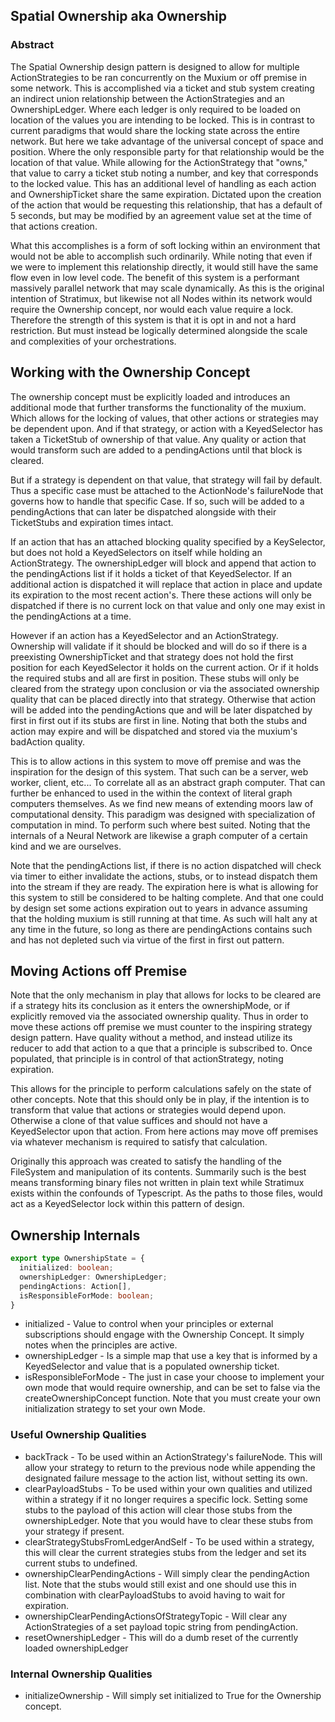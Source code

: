 ## Spatial Ownership aka Ownership
### Abstract
The Spatial Ownership design pattern is designed to allow for multiple ActionStrategies to be ran concurrently on the Muxium or off premise in some network. This is accomplished via a ticket and stub system creating an indirect union relationship between the ActionStrategies and an OwnershipLedger. Where each ledger is only required to be loaded on location of the values you are intending to be locked. This is in contrast to current paradigms that would share the locking state across the entire network. But here we take advantage of the universal concept of space and position. Where the only responsible party for that relationship would be the location of that value. While allowing for the ActionStrategy that "owns," that value to carry a ticket stub noting a number, and key that corresponds to the locked value. This has an additional level of handling as each action and OwnershipTicket share the same expiration. Dictated upon the creation of the action that would be requesting this relationship, that has a default of 5 seconds, but may be modified by an agreement value set at the time of that actions creation.

What this accomplishes is a form of soft locking within an environment that would not be able to accomplish such ordinarily. While noting that even if we were to implement this relationship directly, it would still have the same flow even in low level code. The benefit of this system is a performant massively parallel network that may scale dynamically. As this is the original intention of Stratimux, but likewise not all Nodes within its network would require the Ownership concept, nor would each value require a lock. Therefore the strength of this system is that it is opt in and not a hard restriction. But must instead be logically determined alongside the scale and complexities of your orchestrations.

## Working with the Ownership Concept
The ownership concept must be explicitly loaded and introduces an additional mode that further transforms the functionality of the muxium. Which allows for the locking of values, that other actions or strategies may be dependent upon. And if that strategy, or action with a KeyedSelector has taken a TicketStub of ownership of that value. Any quality or action that would transform such are added to a pendingActions until that block is cleared.

But if a strategy is dependent on that value, that strategy will fail by default. Thus a specific case must be attached to the ActionNode's failureNode that governs how to handle that specific Case. If so, such will be added to a pendingActions that can later be dispatched alongside with their TicketStubs and expiration times intact.

If an action that has an attached blocking quality specified by a KeySelector, but does not hold a KeyedSelectors on itself while holding an ActionStrategy. The ownershipLedger will block and append that action to the pendingActions list if it holds a ticket of that KeyedSelector. If an additional action is dispatched it will replace that action in place and update its expiration to the most recent action's. There these actions will only be dispatched if there is no current lock on that value and only one may exist in the pendingActions at a time.

However if an action has a KeyedSelector and an ActionStrategy. Ownership will validate if it should be blocked and will do so if there is a preexisting OwnershipTicket and that strategy does not hold the first position for each KeyedSelector it holds on the current action. Or if it holds the required stubs and all are first in position. These stubs will only be cleared from the strategy upon conclusion or via the associated ownership quality that can be placed directly into that strategy. Otherwise that action will be added into the pendingActions que and will be later dispatched by first in first out if its stubs are first in line. Noting that both the stubs and action may expire and will be dispatched and stored via the muxium's badAction quality.

This is to allow actions in this system to move off premise and was the inspiration for the design of this system. That such can be a server, web worker, client, etc... To correlate all as an abstract graph computer. That can further be enhanced to used in the within the context of literal graph computers themselves. As we find new means of extending moors law of computational density. This paradigm was designed with specialization of computation in mind. To perform such where best suited. Noting that the internals of a Neural Network are likewise a graph computer of a certain kind and we are ourselves.

Note that the pendingActions list, if there is no action dispatched will check via timer to either invalidate the actions, stubs, or to instead dispatch them into the stream if they are ready. The expiration here is what is allowing for this system to still be considered to be halting complete. And that one could by design set some actions expiration out to years in advance assuming that the holding muxium is still running at that time. As such will halt any at any time in the future, so long as there are pendingActions contains such and has not depleted such via virtue of the first in first out pattern.

## Moving Actions off Premise
Note that the only mechanism in play that allows for locks to be cleared are if a strategy hits its conclusion as it enters the ownershipMode, or if explicitly removed via the associated ownership quality. Thus in order to move these actions off premise we must counter to the inspiring strategy design pattern. Have quality without a method, and instead utilize its reducer to add that action to a que that a principle is subscribed to. Once populated, that principle is in control of that actionStrategy, noting expiration.

This allows for the principle to perform calculations safely on the state of other concepts. Note that this should only be in play, if the intention is to transform that value that actions or strategies would depend upon. Otherwise a clone of that value suffices and should not have a KeyedSelector upon that action. From here actions may move off premises via whatever mechanism is required to satisfy that calculation.

Originally this approach was created to satisfy the handling of the FileSystem and manipulation of its contents. Summarily such is the best means transforming binary files not written in plain text while Stratimux exists within the confounds of Typescript. As the paths to those files, would act as a KeyedSelector lock within this pattern of design.

## Ownership Internals
``` typescript
export type OwnershipState = {
  initialized: boolean;
  ownershipLedger: OwnershipLedger;
  pendingActions: Action[],
  isResponsibleForMode: boolean;
}
```
* initialized - Value to control when your principles or external subscriptions should engage with the Ownership Concept. It simply notes when the principles are active.
* ownershipLedger - Is a simple map that use a key that is informed by a KeyedSelector and value that is a populated ownership ticket.
* isResponsibleForMode - The just in case your choose to implement your own mode that would require ownership, and can be set to false via the createOwnershipConcept function. Note that you must create your own initialization strategy to set your own Mode.

### Useful Ownership Qualities
* backTrack - To be used within an ActionStrategy's failureNode. This will allow your strategy to return to the previous node while appending the designated failure message to the action list, without setting its own.
* clearPayloadStubs - To be used within your own qualities and utilized within a strategy if it no longer requires a specific lock. Setting some stubs to the payload of this action will clear those stubs from the ownershipLedger. Note that you would have to clear these stubs from your strategy if present.
* clearStrategyStubsFromLedgerAndSelf - To be used within a strategy, this will clear the current strategies stubs from the ledger and set its current stubs to undefined.
* ownershipClearPendingActions - Will simply clear the pendingAction list. Note that the stubs would still exist and one should use this in combination with clearPayloadStubs to avoid having to wait for expiration.
* ownershipClearPendingActionsOfStrategyTopic - Will clear any ActionStrategies of a set payload topic string from pendingAction.
* resetOwnershipLedger - This will do a dumb reset of the currently loaded ownershipLedger

### Internal Ownership Qualities
* initializeOwnership - Will simply set initialized to True for the Ownership concept.
